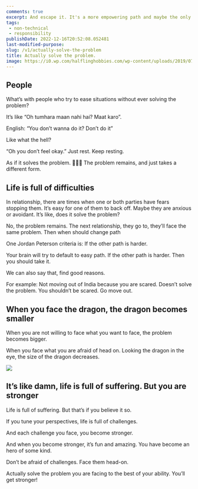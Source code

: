 ```yaml
---
comments: true
excerpt: And escape it. It's a more empowering path and maybe the only path.
tags:
 - non-technical
 - responsibility
publishDate: 2022-12-16T20:52:08.052481
last-modified-purpose:
slug: /v1/actually-solve-the-problem
title: Actually solve the problem.
image: https://i0.wp.com/halflinghobbies.com/wp-content/uploads/2019/07/hho_dragon.webp
---
```


## People

What’s with people  who try to ease situations without ever solving the problem?

It’s like “Oh tumhara maan nahi hai? Maat karo”.

English: “You don’t wanna do it? Don’t do it”

Like what the hell?

“Oh you don’t feel okay.” Just rest. Keep resting.

As if it solves the problem. 🤷🏽‍♂️ The problem remains, and just takes a different form.

## Life is full of difficulties

In relationship, there are times when one or both parties have fears stopping them. It’s easy for one of them to back off. Maybe they are anxious or avoidant. It’s like, does it solve the problem?

No, the problem remains. The next relationship, they go to, they’ll face the same problem.
Then when should change path

One Jordan Peterson criteria is: If the other path is harder.

Your brain will try to default to easy path. If the other path is harder. Then you should take it.

We can also say that, find good reasons.

For example: Not moving out of India because you are scared. Doesn’t solve the problem. You shouldn’t be scared. Go move out.

## When you face the dragon, the dragon becomes smaller

When you are not willing to face what you want to face, the problem becomes bigger.

When you face what you are afraid of head on. Looking the dragon in the eye, the size of the dragon decreases.

![](https://www.youtube.com/embed/uS8NNkt3Q9I?controls=0)

## It’s like damn, life is full of suffering. But you are stronger

Life is full of suffering. But that’s if you believe it so.

If you tune your perspectives, life is full of challenges.

And each challenge you face, you become stronger.

And when you become stronger, it’s fun and amazing. You have become an hero of some kind.

Don’t be afraid of challenges. Face them head-on.

Actually solve the problem you are facing to the best of your ability. You’ll get stronger!